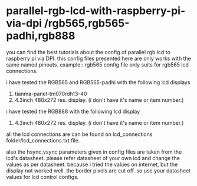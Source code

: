 # parallel-rgb-lcd-with-raspberry-pi-via-dpi /rgb565,rgb565-padhi,rgb888

you can find the best tutorials about the config of parallel rgb lcd to raspberry pi via DPI.
this config files presented here are only works with the same named pinouts.
  example:: rgb565 config file only suits for rgb565 lcd connections.

i have tested the RGB565 and RGB565-padhi with the following lcd displays
  1. tianma-panel-tm070rdh13-40
  2. 4.3inch 480x272 res. display. (i don't have it's name or item number.)

i have tested the RGB888 with the following lcd display
  1. 4.3inch 480x272 res. display. (i don't have it's name or item number.)

all the lcd connections are can be found on lcd_connections folder/lcd_connections.txt file.

also the hsync,vsync parameters given in config files are taken from the lcd's datasheet. 
please refer datasheet of your own lcd and change the values as per datasheet.
because i tried the values on internet, but the display not worked well. the border pixels are cut off.
so use your datasheet values for lcd control configs.
